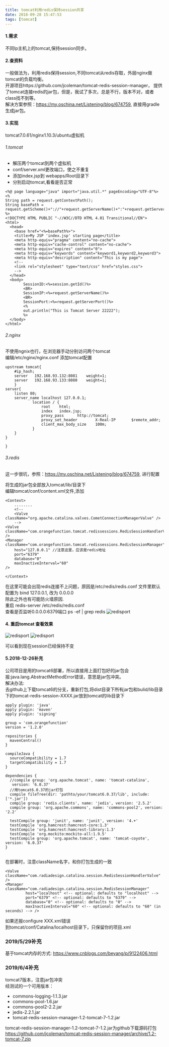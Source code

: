 ```yaml
---
title: tomcat利用redis保持session共享
date: 2018-09-28 15:47:53
tags: [tomcat]
---
```

#### 1.需求
不同Ip主机上的tomcat,保持session同步。<br>
#### 2.查资料
一般做法为，利用redis保持session,不同tomcat从redis存取，外层nginx做tomcat的负载均衡。<br>
开源项目https://github.com/jcoleman/tomcat-redis-session-manager， 提供了tomcat连接redis的jar包，但是，我试了多次，总是不行，版本不对，或者class找不到等。<br>
解决方案参照：https://my.oschina.net/Listening/blog/674759, 直接用gradle生成jar包。

#### 3.实现
tomcat7.0.61/nginx1.10.3/ubuntu虚拟机
###### 1.tomcat
- 解压两个tomcat到两个虚拟机
- conf/server.xml更改端口，使之不重复
- 添加index.jsp到 webapps/Root目录下
- 分别启动tomcat,看看是否正常
```
<%@ page language="java" import="java.util.*" pageEncoding="UTF-8"%>  
<%  
String path = request.getContextPath();  
String basePath = request.getScheme()+"://"+request.getServerName()+":"+request.getServerPort()+path+"/";  
%>  
<!DOCTYPE HTML PUBLIC "-//W3C//DTD HTML 4.01 Transitional//EN">  
<html>  
  <head>  
    <base href="<%=basePath%>">  
    <title>My JSP 'index.jsp' starting page</title>  
    <meta http-equiv="pragma" content="no-cache">  
    <meta http-equiv="cache-control" content="no-cache">  
    <meta http-equiv="expires" content="0">      
    <meta http-equiv="keywords" content="keyword1,keyword2,keyword3">  
    <meta http-equiv="description" content="This is my page">  
    <!--
    <link rel="stylesheet" type="text/css" href="styles.css">
    -->  
  </head>  
  <body>  
        SessionID:<%=session.getId()%>  
        <BR>  
        SessionIP:<%=request.getServerName()%>  
        <BR>  
        SessionPort:<%=request.getServerPort()%>  
        <%  
        out.println("This is Tomcat Server 22222");  
        %>  
  </body>  
</html>
```

###### 2.nginx
不使用ngnix也行，在浏览器手动分别访问两个tomcat<br>
编辑/etc/nginx/nginx.conf 添加tomcat配置<br>
```
upstream tomcat{
	#ip_hash;
	server   192.168.93.132:8081	weight=1;
	server   192.168.93.133:8080	weight=1;
	}
server{
	listen 80;
	server_name localhost 127.0.0.1;
            location / {
                root    html;
                index   index.jsp;
                proxy_pass      http://tomcat;
                proxy_set_header        X-Real-IP       $remote_addr;
                client_max_body_size    100m;
            }
	}
}

}
```

###### 3.redis
这一步很坑，参照：https://my.oschina.net/Listening/blog/674759, 进行配置<br>

将生成的jar包全部放入tomcat/lib/目录下<br>
编辑tomcat/conf/content.xml文件,添加
```
<Context>
    ........
    <!--
    <Valve className="org.apache.catalina.valves.CometConnectionManagerValve" />
    -->
<Valve className="com.orangefunction.tomcat.redissessions.RedisSessionHandlerValve" />
<Manager className="com.orangefunction.tomcat.redissessions.RedisSessionManager"
    host="127.0.0.1" //注意这里，应该是redis地址
    port="6379"
    database="0"
    maxInactiveInterval="60"
/>

</Context>
```
在这里可能会出现redis连接不上问题，原因是/etc/redis/redis.conf 文件里默认配置为 bind 127.0.0.1, 改为 0.0.0.0<br>
除此之外也有可能防火墙原因.<br>
重启 redis-server /etc/redis/redis.conf <br>
查看是否监听0.0.0.0:6379端口 ps -ef | grep redis
![redisport](./redis.png)


#### 4. 重启tomcat 查看效果
![redisport](./tomcat1.png)
![redisport](./tomcat2.png)

可以看到现在session已经保持不变


#### 5.2018-12-26补充
公司项目是用的tomcat6部署，所以直接用上面打包好的jar包会报:java.lang.AbstractMethodError错误，意思是jar包冲突。<br>
解决办法:<br>
去github上下载tomcat6的分支，重新打包,将dist目录下所有jar包和bulid/lib目录下的tomcat-redis-session-XXXX.jar放到tomcat的lib目录下<br>
```
apply plugin: 'java'
apply plugin: 'maven'
apply plugin: 'signing'

group = 'com.orangefunction'
version = '1.2.0'

repositories {
  mavenCentral()
}

compileJava {
  sourceCompatibility = 1.7
  targetCompatibility = 1.7
}

dependencies {
  //compile group: 'org.apache.tomcat', name: 'tomcat-catalina',
   version: '6.0.37'
  //用tomcat6.0.37的jar打包
  compile fileTree(dir: 'pathto/your/tomcat6.0.37/lib', include: ['*.jar'])
  compile group: 'redis.clients', name: 'jedis', version: '2.5.2'
  compile group: 'org.apache.commons', name: 'commons-pool2', version: '2.2'

  testCompile group: 'junit', name: 'junit', version: '4.+'
  testCompile 'org.hamcrest:hamcrest-core:1.3'
  testCompile 'org.hamcrest:hamcrest-library:1.3'
  testCompile 'org.mockito:mockito-all:1.9.5'
  testCompile group: 'org.apache.tomcat', name: 'tomcat-coyote', version: '6.0.37'
}


```
在部署时，注意className名字，和你打包生成的一致
```
<Valve className="com.radiadesign.catalina.session.RedisSessionHandlerValve" />
<Manager className="com.radiadesign.catalina.session.RedisSessionManager"
         host="localhost" <!-- optional: defaults to "localhost" -->
         port="6379" <!-- optional: defaults to "6379" -->
         database="0" <!-- optional: defaults to "0" -->
         maxInactiveInterval="60" <!-- optional: defaults to "60" (in seconds) --> />
```

如果还报configure XXX.xml错误<br>
到tomcat/conf/Catalina/localhost目录下，只保留你的项目.xml

### 2019/5/29补充
基于tomcat内存的方式:
https://www.cnblogs.com/beyang/p/9122406.html

### 2019/6/4补充
tomcat7版本，注意jar包冲突<br>
经测试的一个可用版本：<br>
- commons-logging-1.1.3.jar
- commons-pool-1.6.jar
- commons-pool2-2.2.jar
- jedis-2.2.1.jar
- tomcat-redis-session-manager-1.2-tomcat-7-1.2.jar

tomcat-redis-session-manager-1.2-tomcat-7-1.2.jar为github下载源码打包<br>
https://github.com/jcoleman/tomcat-redis-session-manager/archive/1.2-tomcat-7.zip<br>
